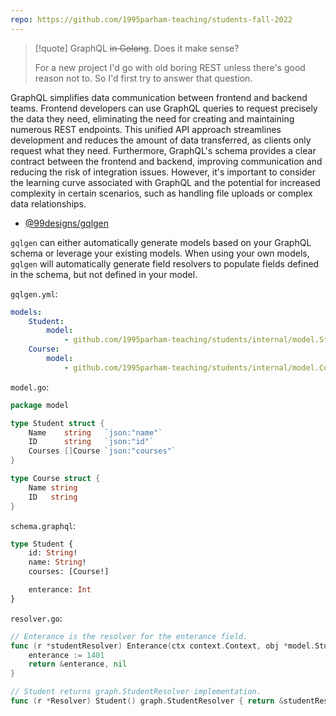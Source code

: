 ```yaml
---
repo: https://github.com/1995parham-teaching/students-fall-2022
---
```

> [!quote]
> GraphQL ~~in Golang~~. Does it make sense?
>
> For a new project I'd go with old boring REST unless there's good reason not to. So I'd first try to answer that question.

GraphQL simplifies data communication between frontend and backend teams. Frontend developers can use GraphQL queries to request precisely the data they need, eliminating the need for creating and maintaining numerous REST endpoints. This unified API approach streamlines development and reduces the amount of data transferred, as clients only request what they need. Furthermore, GraphQL's schema provides a clear contract between the frontend and backend, improving communication and reducing the risk of integration issues. However, it's important to consider the learning curve associated with GraphQL and the potential for increased complexity in certain scenarios, such as handling file uploads or complex data relationships.

- [@99designs/gqlgen](https://github.com/99designs/gqlgen)

`gqlgen` can either automatically generate models based on your GraphQL schema or leverage your existing models.
When using your own models, `gqlgen` will automatically generate field resolvers to populate fields defined in the schema, but not defined in your model.

`gqlgen.yml`:

```yaml
models:
    Student:
        model:
            - github.com/1995parham-teaching/students/internal/model.Student
    Course:
        model:
            - github.com/1995parham-teaching/students/internal/model.Course
```

`model.go`:

```go
package model

type Student struct {
	Name    string   `json:"name"`
	ID      string   `json:"id"`
	Courses []Course `json:"courses"`
}

type Course struct {
	Name string
	ID   string
}
```

`schema.graphql`:

```graphql
type Student {
    id: String!
    name: String!
    courses: [Course!]

    enterance: Int
}
```

`resolver.go`:

```go
// Enterance is the resolver for the enterance field.
func (r *studentResolver) Enterance(ctx context.Context, obj *model.Student) (*int, error) {
	enterance := 1401
	return &enterance, nil
}

// Student returns graph.StudentResolver implementation.
func (r *Resolver) Student() graph.StudentResolver { return &studentResolver{r} }
```
